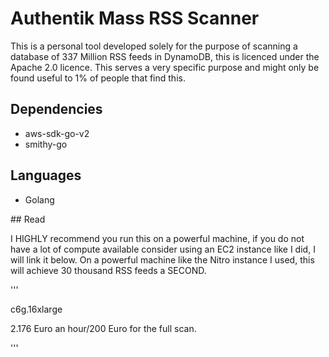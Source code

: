 # Authentik Mass RSS Scanner

This is a personal tool developed solely for the purpose of scanning a database of 337 Million RSS feeds in DynamoDB, this is licenced under the Apache 2.0 licence. This serves a very specific purpose and might only be found useful to 1% of people that find this.

## Dependencies

* aws-sdk-go-v2
* smithy-go

## Languages

* Golang





\## Read



I HIGHLY recommend you run this on a powerful machine, if you do not have a lot of compute available consider using an EC2 instance like I did, I will link it below. On a powerful machine like the Nitro instance I used, this will achieve 30 thousand RSS feeds a SECOND.



'''

c6g.16xlarge



2.176 Euro an hour/200 Euro for the full scan.

'''

